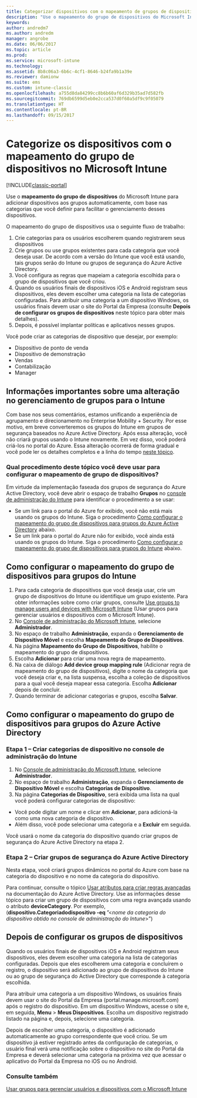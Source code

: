 ```yaml
---
title: Categorizar dispositivos com o mapeamento de grupos de dispositivos
description: "Use o mapeamento do grupo de dispositivos do Microsoft Intune para agrupar dispositivos em categorias que você define para facilitar o gerenciamento desses dispositivos."
keywords: 
author: andredm7
ms.author: andredm
manager: angrobe
ms.date: 06/06/2017
ms.topic: article
ms.prod: 
ms.service: microsoft-intune
ms.technology: 
ms.assetid: 8b8c06a3-6b6c-4cf1-8646-b24fa9b1a39e
ms.reviewer: damionw
ms.suite: ems
ms.custom: intune-classic
ms.openlocfilehash: a755d8da84299cc8b6b60af6d329b35ad7d582fb
ms.sourcegitcommit: 769db6599d5eb0e2cca537d0f60a5df9c9f05079
ms.translationtype: HT
ms.contentlocale: pt-BR
ms.lasthandoff: 09/15/2017
---
```

# <a name="categorize-devices-with-device-group-mapping-in-microsoft-intune"></a>Categorize os dispositivos com o mapeamento do grupo de dispositivos no Microsoft Intune

[!INCLUDE[classic-portal](../includes/classic-portal.md)]

Use o **mapeamento do grupo de dispositivos** do Microsoft Intune para adicionar dispositivos aos grupos automaticamente, com base nas categorias que você definir para facilitar o gerenciamento desses dispositivos. 

O mapeamento do grupo de dispositivos usa o seguinte fluxo de trabalho:
1. Crie categorias para os usuários escolherem quando registrarem seus dispositivos
2. Crie grupos ou use grupos existentes para cada categoria que você deseja usar. De acordo com a versão do Intune que você está usando, tais grupos serão do Intune ou grupos de segurança do Azure Active Directory.
2. Você configura as regras que mapeiam a categoria escolhida para o grupo de dispositivos que você criou.
3. Quando os usuários finais de dispositivos iOS e Android registram seus dispositivos, eles devem escolher uma categoria na lista de categorias configuradas. Para atribuir uma categoria a um dispositivo Windows, os usuários finais devem usar o site do Portal da Empresa (consulte **Depois de configurar os grupos de dispositivos** neste tópico para obter mais detalhes).
4. Depois, é possível implantar políticas e aplicativos nesses grupos.

Você pode criar as categorias de dispositivo que desejar, por exemplo:
* Dispositivo de ponto de venda
* Dispositivo de demonstração
* Vendas
* Contabilização
* Manager

## <a name="important-information-about-a-change-in-group-management-for-intune"></a>Informações importantes sobre uma alteração no gerenciamento de grupos para o Intune

Com base nos seus comentários, estamos unificando a experiência de agrupamento e direcionamento no Enterprise Mobility + Security. Por esse motivo, em breve converteremos os grupos do Intune em grupos de segurança baseados no Azure Active Directory. Após essa alteração, você não criará grupos usando o Intune novamente. Em vez disso, você poderá criá-los no portal do Azure. Essa alteração ocorrerá de forma gradual e você pode ler os detalhes completos e a linha do tempo [neste tópico](use-groups-to-manage-users-and-devices-with-microsoft-intune.md).

### <a name="which-procedure-in-this-topic-should-you-use-to-configure-device-group-mapping"></a>Qual procedimento deste tópico você deve usar para configurar o mapeamento de grupo de dispositivos?

Em virtude da implementação faseada dos grupos de segurança do Azure Active Directory, você deve abrir o espaço de trabalho **Grupos** no [console de administração do Intune](https://manage.microsoft.com) para identificar o procedimento a se usar:

-  Se um link para o portal do Azure for exibido, você não está mais usando os grupos do Intune. Siga o procedimento [Como configurar o mapeamento do grupo de dispositivos para grupos do Azure Active Directory](/intune-classic/deploy-use/categorize-devices-with-device-group-mapping-in-microsoft-intune#how-to-configure-device-group-mapping-for-azure-active-directory-groups) abaixo.
-  Se um link para o portal do Azure não for exibido, você ainda está usando os grupos do Intune. Siga o procedimento [Como configurar o mapeamento do grupo de dispositivos para grupos do Intune](/intune-classic/deploy-use/categorize-devices-with-device-group-mapping-in-microsoft-intune#how-to-configure-device-group-mapping-for-intune-groups) abaixo.

## <a name="how-to-configure-device-group-mapping-for-intune-groups"></a>Como configurar o mapeamento do grupo de dispositivos para grupos do Intune
1. Para cada categoria de dispositivos que você deseja usar, crie um grupo de dispositivos do Intune ou identifique um grupo existente. Para obter informações sobre como criar grupos, consulte [Use groups to manage users and devices with Microsoft Intune](use-groups-to-manage-users-and-devices-with-microsoft-intune.md) (Usar grupos para gerenciar usuários e dispositivos com o Microsoft Intune).
2. No [Console de administração do Microsoft Intune](https://manage.microsoft.com), selecione **Administrador**.
3. No espaço de trabalho **Administração**, expanda o **Gerenciamento de Dispositivo Móvel** e escolha **Mapeamento do Grupo de Dispositivos**.
4. Na página **Mapeamento do Grupo de Dispositivos**, habilite o mapeamento do grupo de dispositivos.
5. Escolha **Adicionar** para criar uma nova regra de mapeamento.
6. Na caixa de diálogo **Add device group mapping rule** (Adicionar regra de mapeamento do grupo de dispositivos), digite o nome da categoria que você deseja criar e, na lista suspensa, escolha a coleção de dispositivos para a qual você deseja mapear essa categoria. Escolha **Adicionar** depois de concluir.
7. Quando terminar de adicionar categorias e grupos, escolha **Salvar**.



## <a name="how-to-configure-device-group-mapping-for-azure-active-directory-groups"></a>Como configurar o mapeamento do grupo de dispositivos para grupos do Azure Active Directory

### <a name="step-1---create-device-categories-in-the-intune-administration-console"></a>Etapa 1 – Criar categorias de dispositivo no console de administração do Intune
1. No [Console de administração do Microsoft Intune](https://manage.microsoft.com), selecione **Administrador**.
3. No espaço de trabalho **Administração**, expanda o **Gerenciamento de Dispositivo Móvel** e escolha **Categorias de Dispositivo**.
4. Na página **Categorias de Dispositivo**, será exibida uma lista na qual você poderá configurar categorias de dispositivo: 
- Você pode digitar um nome e clicar em **Adicionar**, para adicioná-la como uma nova categoria de dispositivo.
- Além disso, você pode selecionar uma categoria e a **Excluir** em seguida.

Você usará o nome da categoria do dispositivo quando criar grupos de segurança do Azure Active Directory na etapa 2.

### <a name="step-2---create-azure-active-directory-security-groups"></a>Etapa 2 – Criar grupos de segurança do Azure Active Directory

Nesta etapa, você criará grupos dinâmicos no portal do Azure com base na categoria do dispositivo e no nome da categoria do dispositivo.

Para continuar, consulte o tópico [Usar atributos para criar regras avançadas](https://azure.microsoft.com/documentation/articles/active-directory-accessmanagement-groups-with-advanced-rules/#using-attributes-to-create-rules-for-device-objects) na documentação do Azure Active Directory.
Use as informações desse tópico para criar um grupo de dispositivos com uma regra avançada usando o atributo **deviceCategory**.
Por exemplo, (**dispositivo.Categoriadodispositivo -eq** ”<*nome da categoria do dispositivo obtido no console de administração do Intune*>”)


## <a name="after-you-configure-device-groups"></a>Depois de configurar os grupos de dispositivos

Quando os usuários finais de dispositivos iOS e Android registram seus dispositivos, eles devem escolher uma categoria na lista de categorias configuradas. Depois que eles escolherem uma categoria e concluírem o registro, o dispositivo será adicionado ao grupo de dispositivos do Intune ou ao grupo de segurança do Active Directory que corresponde à categoria escolhida.

Para atribuir uma categoria a um dispositivo Windows, os usuários finais devem usar o site do Portal da Empresa (portal.manage.microsoft.com) após o registro do dispositivo. Em um dispositivo Windows, acesse o site e, em seguida, **Menu** > **Meus Dispositivos**. Escolha um dispositivo registrado listado na página e, depois, selecione uma categoria. 

Depois de escolher uma categoria, o dispositivo é adicionado automaticamente ao grupo correspondente que você criou. Se um dispositivo já estiver registrado antes da configuração de categorias, o usuário final verá uma notificação sobre o dispositivo no site do Portal da Empresa e deverá selecionar uma categoria na próxima vez que acessar o aplicativo do Portal da Empresa no iOS ou no Android.



### <a name="see-also"></a>Consulte também
[Usar grupos para gerenciar usuários e dispositivos com o Microsoft Intune](use-groups-to-manage-users-and-devices-with-microsoft-intune.md)
